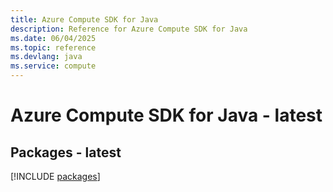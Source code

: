 ```yaml
---
title: Azure Compute SDK for Java
description: Reference for Azure Compute SDK for Java
ms.date: 06/04/2025
ms.topic: reference
ms.devlang: java
ms.service: compute
---
```

# Azure Compute SDK for Java - latest
## Packages - latest
[!INCLUDE [packages](compute-index.md)]